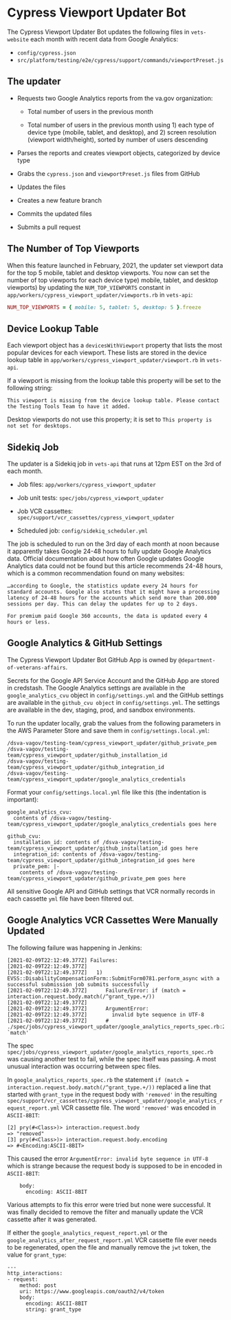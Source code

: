 # Cypress Viewport Updater Bot

The Cypress Viewport Updater Bot updates the following files in `vets-website` each month with recent data from Google Analytics:

* `config/cypress.json`
* `src/platform/testing/e2e/cypress/support/commands/viewportPreset.js`

## The updater

* Requests two Google Analytics reports from the va.gov organization:

  * Total number of users in the previous month

  * Total number of users in the previous month using 1) each type of device type (mobile, tablet, and desktop), and 2) screen resolution (viewport width/height), sorted by number of users descending

* Parses the reports and creates viewport objects, categorized by device type

* Grabs the  `cypress.json` and `viewportPreset.js` files from GitHub

* Updates the files

* Creates a new feature branch

* Commits the updated files

* Submits a pull request

## The Number of Top Viewports

When this feature launched in February, 2021, the updater set viewport data for the top 5 mobile, tablet and desktop viewports. You now can set the number of top viewports for each device type) mobile, tablet, and desktop viewports) by updating the `NUM_TOP_VIEWPORTS` constant in `app/workers/cypress_viewport_updater/viewports.rb` in `vets-api`:

```ruby
NUM_TOP_VIEWPORTS = { mobile: 5, tablet: 5, desktop: 5 }.freeze
```

## Device Lookup Table

Each viewport object has a `devicesWithViewport` property that lists the most popular devices for each viewport. These lists are stored in the device lookup table in `app/workers/cypress_viewport_updater/viewport.rb` in `vets-api`.

If a viewport is missing from the lookup table this property will be set to the following string:

```pt
This viewport is missing from the device lookup table. Please contact the Testing Tools Team to have it added.
```

Desktop viewports do not use this property; it is set to `This property is not set for desktops.`

## Sidekiq Job

The updater is a Sidekiq job in `vets-api` that runs at 12pm EST on the 3rd of each month.

* Job files: `app/workers/cypress_viewport_updater`

* Job unit tests: `spec/jobs/cypress_viewport_updater`

* Job VCR cassettes: `spec/support/vcr_cassettes/cypress_viewport_updater`

* Scheduled job: `config/sidekiq_scheduler.yml`

The job is scheduled to run on the 3rd day of each month at noon because it apparently takes Google 24-48 hours to fully update Google Analytics data. Official documentation about how often Google updates Google Analytics data could not be found but this article recommends 24-48 hours, which is a common recommendation found on many websites:

```pt
…according to Google, the statistics update every 24 hours for standard accounts. Google also states that it might have a processing latency of 24-48 hours for the accounts which send more than 200.000 sessions per day. This can delay the updates for up to 2 days.

For premium paid Google 360 accounts, the data is updated every 4 hours or less.
```

## Google Analytics & GitHub Settings

The Cypress Viewport Updater Bot GitHub App is owned by `@department-of-veterans-affairs`.

Secrets for the Google API Service Account and the GitHub App are stored in credstash. The Google Analytics settings are available in the `google_analytics_cvu` object in `config/settings.yml` and the GitHub settings are available in the `github_cvu object` in `config/settings.yml`. The settings are available in the dev, staging, prod, and sandbox environments.

To run the updater locally, grab the values from the following parameters in the AWS Parameter Store and save them in `config/settings.local.yml`:

```pt
/dsva-vagov/testing-team/cypress_viewport_updater/github_private_pem
/dsva-vagov/testing-team/cypress_viewport_updater/github_installation_id
/dsva-vagov/testing-team/cypress_viewport_updater/github_integration_id
/dsva-vagov/testing-team/cypress_viewport_updater/google_analytics_credentials
```

Format your `config/settings.local.yml` file like this (the indentation is important):

```pt
google_analytics_cvu:
  contents of /dsva-vagov/testing-team/cypress_viewport_updater/google_analytics_credentials goes here

github_cvu:
  installation_id: contents of /dsva-vagov/testing-team/cypress_viewport_updater/github_installation_id goes here
  integration_id: contents of /dsva-vagov/testing-team/cypress_viewport_updater/github_integration_id goes here
  private_pem: |-
    contents of /dsva-vagov/testing-team/cypress_viewport_updater/github_private_pem goes here
```

All sensitive Google API and GitHub settings that VCR normally records in each cassette `yml` file have been filtered out.

## Google Analytics VCR Cassettes Were Manually Updated

The following failure was happening in Jenkins:

```pt
[2021-02-09T22:12:49.377Z] Failures:
[2021-02-09T22:12:49.377Z] 
[2021-02-09T22:12:49.377Z]   1) EVSS::DisabilityCompensationForm::SubmitForm0781.perform_async with a successful submission job submits successfully
[2021-02-09T22:12:49.377Z]      Failure/Error: if (match = interaction.request.body.match(/^grant_type.+/))
[2021-02-09T22:12:49.377Z] 
[2021-02-09T22:12:49.377Z]      ArgumentError:
[2021-02-09T22:12:49.377Z]        invalid byte sequence in UTF-8
[2021-02-09T22:12:49.377Z]      # ./spec/jobs/cypress_viewport_updater/google_analytics_reports_spec.rb:20:in `match'
```

The spec `spec/jobs/cypress_viewport_updater/google_analytics_reports_spec.rb` was causing another test to fail, while the spec itself was passing. A most unusual interaction was occurring between spec files.

In `google_analytics_reports_spec.rb` the statement `if (match = interaction.request.body.match(/^grant_type.+/))` replaced a line that started with `grant_type` in the request body with `'removed'` in the resulting `spec/support/vcr_cassettes/cypress_viewport_updater/google_analytics_request_report.yml` VCR cassette file. The word `'removed'` was encoded in `ASCII-8BIT`:

```pt
[2] pry(#<Class>)> interaction.request.body
=> "removed"
[3] pry(#<Class>)> interaction.request.body.encoding
=> #<Encoding:ASCII-8BIT>
```

This caused the error `ArgumentError: invalid byte sequence in UTF-8` which is strange because the request body is supposed to be in encoded in `ASCII-8BIT`:

```pt
    body:
      encoding: ASCII-8BIT
```

Various attempts to fix this error were tried but none were successful. It was finally decided to remove the filter and manually update the VCR cassette after it was generated.

If either the `google_analytics_request_report.yml` or the `google_analytics_after_request_report.yml` VCR cassette file ever needs to be regenerated, open the file and manually remove the `jwt` token, the value for `grant_type`:


```pt
---
http_interactions:
- request:
    method: post
    uri: https://www.googleapis.com/oauth2/v4/token
    body:
      encoding: ASCII-8BIT
      string: grant_type
```
